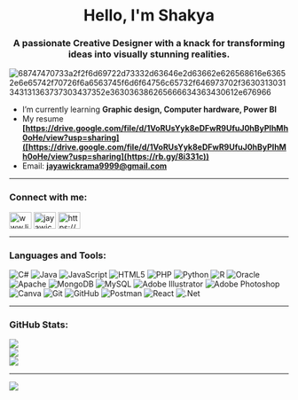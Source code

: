 <h1 align="center">Hello, I'm Shakya</h1>
<h3 align="center">A passionate Creative Designer with a knack for transforming ideas into visually stunning realities.</h3>

![68747470733a2f2f6d69722d73332d63646e2d63662e626568616e63652e6e65742f70726f6a6563745f6d6f64756c65732f646973702f3630313031343131363737303437352e363036386265666634363430612e676966](https://github.com/jayawic-ps19176/jayawic-ps19176/assets/154112278/caad527e-fdbf-4bbe-9630-cb98076d8261)
- I’m currently learning **Graphic design, Computer hardware, Power BI**
- My resume **[https://drive.google.com/file/d/1VoRUsYyk8eDFwR9UfuJ0hByPlhMh0oHe/view?usp=sharing]([https://drive.google.com/file/d/1VoRUsYyk8eDFwR9UfuJ0hByPlhMh0oHe/view?usp=sharing](https://rb.gy/8i331c))**
- Email: **jayawickrama9999@gmail.com**
--------------------------------------------------------------------------------------------------------------

<h3 align="left">Connect with me:</h3>
<p align="left">
<a href="https://linkedin.com/in/www.linkedin.com/in/jayawickrama" target="blank"><img align="center" src="https://raw.githubusercontent.com/rahuldkjain/github-profile-readme-generator/master/src/images/icons/Social/linked-in-alt.svg" alt="www.linkedin.com/in/jayawickrama" height="30" width="40" /></a>
<a href="https://instagram.com/jayawickrama9999@gmail.com" target="blank"><img align="center" src="https://raw.githubusercontent.com/rahuldkjain/github-profile-readme-generator/master/src/images/icons/Social/instagram.svg" alt="jayawickrama9999@gmail.com" height="30" width="40" /></a>
<a href="https://github.com/jayawic-ps19176" target="blank"><img align="center" src="https://raw.githubusercontent.com/rahuldkjain/github-profile-readme-generator/master/src/images/icons/Social/github.svg" alt="https://github.com/jayawic-ps19176" height="30" width="40" /></a>
</p>

--------------------------------------------------------------------------------------------------------------

<h3 align="left">Languages and Tools:</h3> 

![C#](https://img.shields.io/badge/c%23-%23239120.svg?style=for-the-badge&logo=csharp&logoColor=white) ![Java](https://img.shields.io/badge/java-%23ED8B00.svg?style=for-the-badge&logo=openjdk&logoColor=white) ![JavaScript](https://img.shields.io/badge/javascript-%23323330.svg?style=for-the-badge&logo=javascript&logoColor=%23F7DF1E) ![HTML5](https://img.shields.io/badge/html5-%23E34F26.svg?style=for-the-badge&logo=html5&logoColor=white) ![PHP](https://img.shields.io/badge/php-%23777BB4.svg?style=for-the-badge&logo=php&logoColor=white) ![Python](https://img.shields.io/badge/python-3670A0?style=for-the-badge&logo=python&logoColor=ffdd54) ![R](https://img.shields.io/badge/r-%23276DC3.svg?style=for-the-badge&logo=r&logoColor=white) ![Oracle](https://img.shields.io/badge/Oracle-F80000?style=for-the-badge&logo=oracle&logoColor=white) ![Apache](https://img.shields.io/badge/apache-%23D42029.svg?style=for-the-badge&logo=apache&logoColor=white) ![MongoDB](https://img.shields.io/badge/MongoDB-%234ea94b.svg?style=for-the-badge&logo=mongodb&logoColor=white) ![MySQL](https://img.shields.io/badge/mysql-4479A1.svg?style=for-the-badge&logo=mysql&logoColor=white) ![Adobe Illustrator](https://img.shields.io/badge/adobe%20illustrator-%23FF9A00.svg?style=for-the-badge&logo=adobe%20illustrator&logoColor=white) ![Adobe Photoshop](https://img.shields.io/badge/adobe%20photoshop-%2331A8FF.svg?style=for-the-badge&logo=adobe%20photoshop&logoColor=white) ![Canva](https://img.shields.io/badge/Canva-%2300C4CC.svg?style=for-the-badge&logo=Canva&logoColor=white) ![Git](https://img.shields.io/badge/git-%23F05033.svg?style=for-the-badge&logo=git&logoColor=white) ![GitHub](https://img.shields.io/badge/github-%23121011.svg?style=for-the-badge&logo=github&logoColor=white) ![Postman](https://img.shields.io/badge/Postman-FF6C37?style=for-the-badge&logo=postman&logoColor=white) ![React](https://img.shields.io/badge/react-%2320232a.svg?style=for-the-badge&logo=react&logoColor=%2361DAFB) ![.Net](https://img.shields.io/badge/.NET-5C2D91?style=for-the-badge&logo=.net&logoColor=white)

--------------------------------------------------------------------------------------------------------------


<h3 align="left">GitHub Stats:</h3>

![](https://github-readme-stats.vercel.app/api?username=jayawic-ps19176&theme=dark&hide_border=false&include_all_commits=false&count_private=false)<br/>
![](https://github-readme-streak-stats.herokuapp.com/?user=jayawic-ps19176&theme=dark&hide_border=false)<br/>
![](https://github-readme-stats.vercel.app/api/top-langs/?username=jayawic-ps19176&theme=dark&hide_border=false&include_all_commits=false&count_private=false&layout=compact)

---


[![](https://visitcount.itsvg.in/api?id=jayawic-ps19176&icon=4&color=0)](https://visitcount.itsvg.in)

<!-- Proudly created with GPRM ( https://gprm.itsvg.in ) -->







